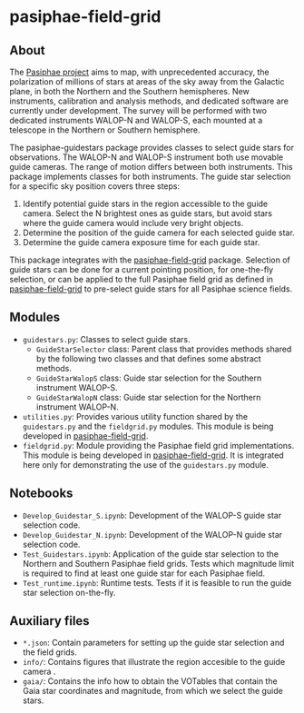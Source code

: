 # pasiphae-field-grid

## About
The [Pasiphae project](http://pasiphae.science/) aims to map, with
unprecedented accuracy, the polarization of millions of stars at areas of the
sky away from the Galactic plane, in both the Northern and the Southern
hemispheres. New instruments, calibration and analysis methods, and dedicated
software are currently under development. The survey will be performed with two
dedicated instruments WALOP-N and WALOP-S, each mounted at a telescope in the
Northern or Southern hemisphere.

The pasiphae-guidestars package provides classes to select guide stars for
observations. The WALOP-N and WALOP-S instrument both use movable guide
cameras. The range of motion differs between both instruments. This package
implements classes for both instruments. The guide star selection for a
specific sky position covers three steps:

1. Identify potential guide stars in the region accessible to the guide camera.
   Select the N brightest ones as guide stars, but avoid stars where the guide
   camera would include very bright objects.
2. Determine the position of the guide camera for each selected guide star.
3. Determine the guide camera exposure time for each guide star.

This package integrates with the
[pasiphae-field-grid](https://github.com/skiehl/pasiphae-field-grid) package.
Selection of guide stars can be done for a current pointing position, for
one-the-fly selection, or can be applied to the full Pasiphae field grid as
defined in
[pasiphae-field-grid](https://github.com/skiehl/pasiphae-field-grid)
to pre-select guide stars for all Pasiphae science fields.

## Modules

* `guidestars.py`: Classes to select guide stars.
    * `GuideStarSelector` class: Parent class that provides methods shared by
      the following two classes and that defines some abstract methods.
    * `GuideStarWalopS` class: Guide star selection for the Southern instrument
      WALOP-S.
    * `GuideStarWalopN` class: Guide star selection for the Northern instrument
      WALOP-N.
* `utilities.py`: Provides various utility function shared by the
  `guidestars.py` and the `fieldgrid.py` modules. This module is being
  developed in
  [pasiphae-field-grid](https://github.com/skiehl/pasiphae-field-grid).
* `fieldgrid.py`: Module providing the Pasiphae field grid implementations.
  This module is being developed in
  [pasiphae-field-grid](https://github.com/skiehl/pasiphae-field-grid).
  It is integrated here only for demonstrating the use of the `guidestars.py`
  module.

## Notebooks

* `Develop_Guidestar_S.ipynb`: Development of the WALOP-S guide star selection
  code.
* `Develop_Guidestar_N.ipynb`: Development of the WALOP-N guide star selection
  code.
* `Test_Guidestars.ipynb`: Application of the guide star selection to the
  Northern and Southern Pasiphae field grids. Tests which magnitude limit is
  required to find at least one guide star for each Pasiphae field.
* `Test_runtime.ipynb`: Runtime tests. Tests if it is feasible to run the guide
  star selection on-the-fly.

## Auxiliary files
* `*.json`: Contain parameters for setting up the guide star selection and the
  field grids.
* `info/`: Contains figures that illustrate the region accesible to the guide
  camera .
* `gaia/`: Contains the info how to obtain the VOTables that contain the Gaia
  star coordinates and magnitude, from which we select the guide stars.
